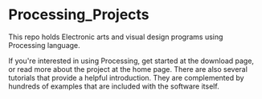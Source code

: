 # Processing_Projects
This repo holds Electronic arts and visual design programs using Processing language.

If you're interested in using Processing, get started at the download page, or read more about the project at the home page. There are also several tutorials that provide a helpful introduction. They are complemented by hundreds of examples that are included with the software itself.
